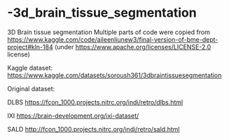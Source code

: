 # -3d_brain_tissue_segmentation
 3D Brain tissue segmentation
Multiple parts of code were copied from https://www.kaggle.com/code/aileenliunew3/final-version-of-bme-dept-project#kln-184 (under https://www.apache.org/licenses/LICENSE-2.0 license)

Kaggle dataset: https://www.kaggle.com/datasets/soroush361/3dbraintissuesegmentation

Original dataset:

DLBS https://fcon_1000.projects.nitrc.org/indi/retro/dlbs.html

IXI https://brain-development.org/ixi-dataset/

SALD http://fcon_1000.projects.nitrc.org/indi/retro/sald.html
